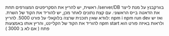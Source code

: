ראשית, יש להריץ את הסקריפטים המצורפים תחת 
/server/DB
בוורקבנץ על מנת לייצר את הדאטה בייס הראשוני. עם קצת נתונים
לאחר מכן, יש להוריד  את הקוד של השרת. לוודא שאין תוכנית שרצה בלוקאלי על פורט 5000. 
להריץ:
npm i
npm run dev
ואז יש להוריד את הקוד של הקליינט, והריץ אותו באמצעות
npm start
ולראות באיזה פורט הוא פתח ( אם לא ב 3000 )
